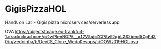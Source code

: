 # GigisPizzaHOL
Hands on Lab - Gigis pizza microservices/serverless app

OVA https://objectstorage.eu-frankfurt-1.oraclecloud.com/p/9wPkmNOP5__c47V8ajoZCP8zE2qbL26XbmdItGgFd30/n/wedoinfra/b/DevCS_Clone_WedoDevops/o/OOW2019HOL.ova
